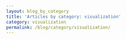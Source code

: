 ```yaml
---
layout: blog_by_category
title: 'Articles by category: visualization'
category: visualization
permalink: /blog/category/visualization/
---
```

